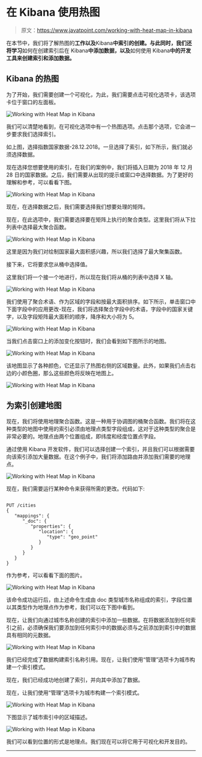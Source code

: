 # 在 Kibana 使用热图

> 原文：<https://www.javatpoint.com/working-with-heat-map-in-kibana>

在本节中，我们将了解热图的**工作以及**Kibana**中索引的创建。与此同时，我们还将学习**如何在创建索引后在 Kibana**中添加数据，以及**如何使用 Kibana**中的开发工具来创建索引和添加数据。**

## Kibana 的热图

为了开始，我们需要创建一个可视化，为此，我们需要点击可视化选项卡，该选项卡位于窗口的左面板。

![Working with Heat Map in Kibana](img/81b51f7fcd11b8473c442f373e9ce819.png)

我们可以清楚地看到，在可视化选项中有一个热图选项。点击那个选项，它会进一步要求我们选择索引。

如上图，选择指数国家数据-28.12.2018。一旦选择了索引，如下所示，我们就必须选择数据。

现在选择您想要使用的索引，在我们的案例中，我们将插入日期为 2018 年 12 月 28 日的国家数据。之后，我们需要从出现的提示或窗口中选择数据。为了更好的理解和参考，可以看看下图。

![Working with Heat Map in Kibana](img/59afd16ad6499ddc2b38886e0da86db1.png)

现在，在选择数据之后，我们需要选择我们想要处理的矩阵。

现在，在此选项中，我们需要选择要在矩阵上执行的聚合类型。这里我们将从下拉列表中选择最大聚合函数。

![Working with Heat Map in Kibana](img/d5032412dd99d4de65ea88aa1a7ec590.png)

这里是因为我们对绘制国家最大面积感兴趣，所以我们选择了最大聚集函数。

接下来，它将要求您从桶中选择值。

这里我们将一个接一个地进行，所以现在我们将从桶的列表中选择 X 轴。

![Working with Heat Map in Kibana](img/b6498edcb75398aed45466afcaec126e.png)

我们使用了聚合术语、作为区域的字段和按最大面积排序。如下所示，单击窗口中下面字段中的应用更改-现在，我们将选择聚合字段中的术语，字段中的国家关键字，以及字段矩阵最大面积的顺序，降序和大小将为 5。

![Working with Heat Map in Kibana](img/87a55544d738f0372869b355990d7925.png)

当我们点击窗口上的添加变化按钮时，我们会看到如下图所示的地图。

![Working with Heat Map in Kibana](img/fc8007cd6db4c6314df16b122f58ad79.png)

该地图显示了各种颜色，它还显示了热图右侧的区域数量。此外，如果我们点击右边的小颜色圈，那么这些颜色将反映在地图上。

![Working with Heat Map in Kibana](img/64179467d9414201f987320e9ae1dd77.png)

## 为索引创建地图

现在，我们将使用地理聚合函数。这是一种用于协调图的桶聚合函数。我们将在这种类型的地图中使用的索引必须由地理点类型字段组成，这对于这种类型的聚合是非常必要的。地理点由两个位置组成，即纬度和经度位置点字段。

通过使用 Kibana 开发软件，我们可以选择创建一个索引，并且我们可以根据需要向该索引添加大量数据。在这个例子中，我们将添加路由并添加我们需要的地理点。

![Working with Heat Map in Kibana](img/4b22ae1ab2a44ac2e40b30f126e72a7c.png)

现在，我们需要运行某种命令来获得所需的更改。代码如下:

```

PUT /cities
{
   "mappings": {
      "_doc": {
         "properties": {
            "location": {
               "type": "geo_point"
            }
         }
      }
   }
}

```

作为参考，可以看看下面的图片。

![Working with Heat Map in Kibana](img/ee9e6dd9926e33dc3781e7cda71aad09.png)

该命令成功运行后，由上述命令生成由 doc 类型城市名称组成的索引，字段位置以其类型作为地理点作为参考，我们可以在下图中看到。

现在，让我们向通过城市名称创建的索引中添加一些数据。在将数据添加到任何索引之前，必须确保我们要添加到任何索引中的数据必须与之前添加到索引中的数据具有相同的元数据。

![Working with Heat Map in Kibana](img/710314635d4e0d0bee8110f4f945aba8.png)

我们已经完成了数据构建索引名称引用。现在，让我们使用“管理”选项卡为城市构建一个索引模式。

现在，我们已经成功地创建了索引，并向其中添加了数据。

现在，让我们使用“管理”选项卡为城市构建一个索引模式。

![Working with Heat Map in Kibana](img/a08cc286aec33ef50c2f1b7f85d1dd87.png)

下图显示了城市索引中的区域描述。

![Working with Heat Map in Kibana](img/83386dba056921e108fd0e7f775a776a.png)

我们可以看到位置的形式是地理点。我们现在可以将它用于可视化和开发目的。

* * *